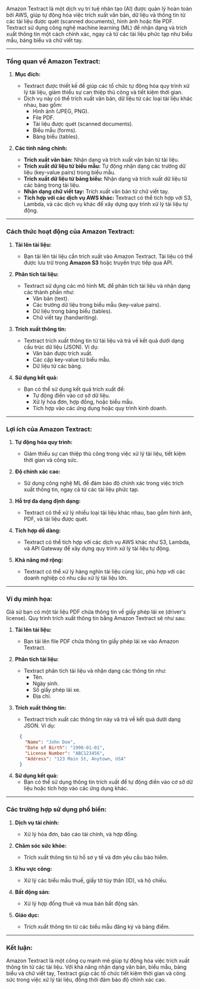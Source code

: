 Amazon Textract là một dịch vụ trí tuệ nhân tạo (AI) được quản lý hoàn toàn bởi AWS, giúp tự động hóa việc trích xuất văn bản, dữ liệu và thông tin từ các tài liệu được quét (scanned documents), hình ảnh hoặc file PDF. Textract sử dụng công nghệ machine learning (ML) để nhận dạng và trích xuất thông tin một cách chính xác, ngay cả từ các tài liệu phức tạp như biểu mẫu, bảng biểu và chữ viết tay.

---

### **Tổng quan về Amazon Textract:**

1. **Mục đích:**

   - Textract được thiết kế để giúp các tổ chức tự động hóa quy trình xử lý tài liệu, giảm thiểu sự can thiệp thủ công và tiết kiệm thời gian.
   - Dịch vụ này có thể trích xuất văn bản, dữ liệu từ các loại tài liệu khác nhau, bao gồm:
     - Hình ảnh (JPEG, PNG).
     - File PDF.
     - Tài liệu được quét (scanned documents).
     - Biểu mẫu (forms).
     - Bảng biểu (tables).

2. **Các tính năng chính:**
   - **Trích xuất văn bản:** Nhận dạng và trích xuất văn bản từ tài liệu.
   - **Trích xuất dữ liệu từ biểu mẫu:** Tự động nhận dạng các trường dữ liệu (key-value pairs) trong biểu mẫu.
   - **Trích xuất dữ liệu từ bảng biểu:** Nhận dạng và trích xuất dữ liệu từ các bảng trong tài liệu.
   - **Nhận dạng chữ viết tay:** Trích xuất văn bản từ chữ viết tay.
   - **Tích hợp với các dịch vụ AWS khác:** Textract có thể tích hợp với S3, Lambda, và các dịch vụ khác để xây dựng quy trình xử lý tài liệu tự động.

---

### **Cách thức hoạt động của Amazon Textract:**

1. **Tải lên tài liệu:**

   - Bạn tải lên tài liệu cần trích xuất vào Amazon Textract. Tài liệu có thể được lưu trữ trong **Amazon S3** hoặc truyền trực tiếp qua API.

2. **Phân tích tài liệu:**

   - Textract sử dụng các mô hình ML để phân tích tài liệu và nhận dạng các thành phần như:
     - Văn bản (text).
     - Các trường dữ liệu trong biểu mẫu (key-value pairs).
     - Dữ liệu trong bảng biểu (tables).
     - Chữ viết tay (handwriting).

3. **Trích xuất thông tin:**

   - Textract trích xuất thông tin từ tài liệu và trả về kết quả dưới dạng cấu trúc dữ liệu (JSON). Ví dụ:
     - Văn bản được trích xuất.
     - Các cặp key-value từ biểu mẫu.
     - Dữ liệu từ các bảng.

4. **Sử dụng kết quả:**
   - Bạn có thể sử dụng kết quả trích xuất để:
     - Tự động điền vào cơ sở dữ liệu.
     - Xử lý hóa đơn, hợp đồng, hoặc biểu mẫu.
     - Tích hợp vào các ứng dụng hoặc quy trình kinh doanh.

---

### **Lợi ích của Amazon Textract:**

1. **Tự động hóa quy trình:**

   - Giảm thiểu sự can thiệp thủ công trong việc xử lý tài liệu, tiết kiệm thời gian và công sức.

2. **Độ chính xác cao:**

   - Sử dụng công nghệ ML để đảm bảo độ chính xác trong việc trích xuất thông tin, ngay cả từ các tài liệu phức tạp.

3. **Hỗ trợ đa dạng định dạng:**

   - Textract có thể xử lý nhiều loại tài liệu khác nhau, bao gồm hình ảnh, PDF, và tài liệu được quét.

4. **Tích hợp dễ dàng:**

   - Textract có thể tích hợp với các dịch vụ AWS khác như S3, Lambda, và API Gateway để xây dựng quy trình xử lý tài liệu tự động.

5. **Khả năng mở rộng:**
   - Textract có thể xử lý hàng nghìn tài liệu cùng lúc, phù hợp với các doanh nghiệp có nhu cầu xử lý tài liệu lớn.

---

### **Ví dụ minh họa:**

Giả sử bạn có một tài liệu PDF chứa thông tin về giấy phép lái xe (driver's license). Quy trình trích xuất thông tin bằng Amazon Textract sẽ như sau:

1. **Tải lên tài liệu:**

   - Bạn tải lên file PDF chứa thông tin giấy phép lái xe vào Amazon Textract.

2. **Phân tích tài liệu:**

   - Textract phân tích tài liệu và nhận dạng các thông tin như:
     - Tên.
     - Ngày sinh.
     - Số giấy phép lái xe.
     - Địa chỉ.

3. **Trích xuất thông tin:**

   - Textract trích xuất các thông tin này và trả về kết quả dưới dạng JSON. Ví dụ:
``` json
     {
       "Name": "John Doe",
       "Date of Birth": "1990-01-01",
       "License Number": "ABC123456",
       "Address": "123 Main St, Anytown, USA"
     }
```

4. **Sử dụng kết quả:**
   - Bạn có thể sử dụng thông tin trích xuất để tự động điền vào cơ sở dữ liệu hoặc tích hợp vào các ứng dụng khác.

---

### **Các trường hợp sử dụng phổ biến:**

1. **Dịch vụ tài chính:**

   - Xử lý hóa đơn, báo cáo tài chính, và hợp đồng.

2. **Chăm sóc sức khỏe:**

   - Trích xuất thông tin từ hồ sơ y tế và đơn yêu cầu bảo hiểm.

3. **Khu vực công:**

   - Xử lý các biểu mẫu thuế, giấy tờ tùy thân (ID), và hộ chiếu.

4. **Bất động sản:**

   - Xử lý hợp đồng thuê và mua bán bất động sản.

5. **Giáo dục:**
   - Trích xuất thông tin từ các biểu mẫu đăng ký và bảng điểm.

---

### **Kết luận:**

Amazon Textract là một công cụ mạnh mẽ giúp tự động hóa việc trích xuất thông tin từ các tài liệu. Với khả năng nhận dạng văn bản, biểu mẫu, bảng biểu và chữ viết tay, Textract giúp các tổ chức tiết kiệm thời gian và công sức trong việc xử lý tài liệu, đồng thời đảm bảo độ chính xác cao.
